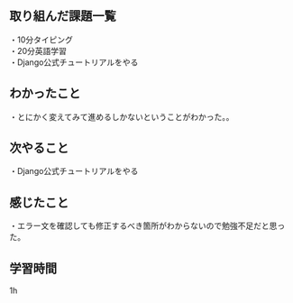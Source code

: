 ## 取り組んだ課題一覧
・10分タイピング
<br>・20分英語学習
<br>・Django公式チュートリアルをやる
## わかったこと
・とにかく変えてみて進めるしかないということがわかった。。
## 次やること
・Django公式チュートリアルをやる

## 感じたこと
・エラー文を確認しても修正するべき箇所がわからないので勉強不足だと思った。
## 学習時間
1h
